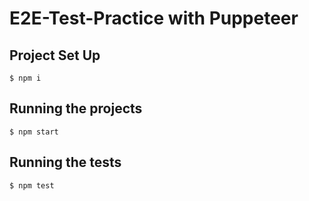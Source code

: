 # E2E-Test-Practice with Puppeteer

## Project Set Up
```
$ npm i
```
## Running the projects
```
$ npm start
```
## Running the tests
```
$ npm test
```
